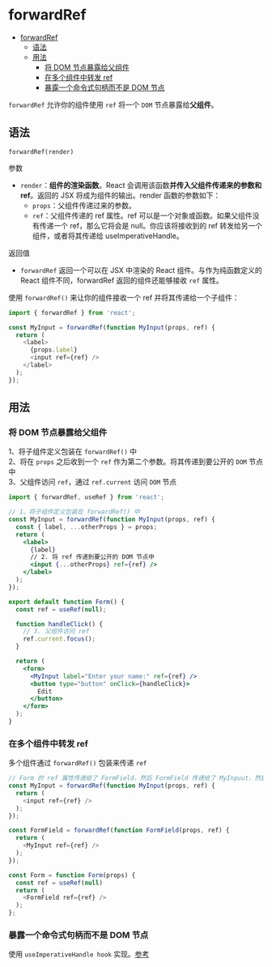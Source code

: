 # forwardRef

- [forwardRef](#forwardref)
  - [语法](#语法)
  - [用法](#用法)
    - [将 DOM 节点暴露给父组件](#将-dom-节点暴露给父组件)
    - [在多个组件中转发 ref](#在多个组件中转发-ref)
    - [暴露一个命令式句柄而不是 DOM 节点](#暴露一个命令式句柄而不是-dom-节点)

`forwardRef` 允许你的组件使用 `ref` 将一个 `DOM` 节点暴露给**父组件**。

## 语法

`forwardRef(render)`  

参数

- `render`：**组件的渲染函数**。React 会调用该函数**并传入父组件传递来的参数和 ref**。返回的 JSX 将成为组件的输出。render 函数的参数如下：
  - `props`：父组件传递过来的参数。
  - `ref`：父组件传递的 ref 属性。ref 可以是一个对象或函数。如果父组件没有传递一个 ref，那么它将会是 null。你应该将接收到的 ref 转发给另一个组件，或者将其传递给 useImperativeHandle。

返回值

- `forwardRef` 返回一个可以在 JSX 中渲染的 React 组件。与作为纯函数定义的 React 组件不同，forwardRef 返回的组件还能够接收 `ref` 属性。

使用 `forwardRef()` 来让你的组件接收一个 ref 并将其传递给一个子组件：

```js
import { forwardRef } from 'react';

const MyInput = forwardRef(function MyInput(props, ref) {
  return (
    <label>
      {props.label}
      <input ref={ref} />
    </label>
  );
});
```

## 用法

### 将 DOM 节点暴露给父组件

1、将子组件定义包装在 `forwardRef()` 中  
2、将在 `props` 之后收到一个 `ref` 作为第二个参数。将其传递到要公开的 `DOM` 节点中  
3、父组件访问 `ref`，通过 `ref.current` 访问 `DOM` 节点

```jsx
import { forwardRef, useRef } from 'react';

// 1、将子组件定义包装在 forwardRef() 中  
const MyInput = forwardRef(function MyInput(props, ref) {
  const { label, ...otherProps } = props;
  return (
    <label>
      {label}
      // 2. 将 ref 传递到要公开的 DOM 节点中  
      <input {...otherProps} ref={ref} />
    </label>
  );
});

export default function Form() {
  const ref = useRef(null);

  function handleClick() {
    // 3. 父组件访问 ref
    ref.current.focus();
  }

  return (
    <form>
      <MyInput label="Enter your name:" ref={ref} />
      <button type="button" onClick={handleClick}>
        Edit
      </button>
    </form>
  );
}
```

### 在多个组件中转发 ref

多个组件通过 `forwardRef()` 包装来传递 `ref`

```js
// Form 的 ref 属性传递给了 FormField，然后 FormField 传递给了 MyInpuut，然后 MyInput 传递给了 input 元素。Form 获取了 input 的引用
const MyInput = forwardRef(function MyInput(props, ref) {
  return (
    <input ref={ref} />
  );
});

const FormField = forwardRef(function FormField(props, ref) {
  return (
    <MyInput ref={ref} />
  );
});

const Form = function Form(props) {
  const ref = useRef(null)
  return (
    <FormField ref={ref} />
  );
};
```

### 暴露一个命令式句柄而不是 DOM 节点

使用 `useImperativeHandle hook` 实现。[参考](../hook//useImperativeHandle.md)
